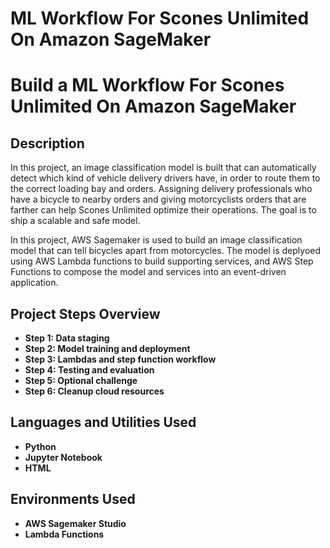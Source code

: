 # ML Workflow For Scones Unlimited On Amazon SageMaker

<h1> Build a ML Workflow For Scones Unlimited On Amazon SageMaker  </h1>


<h2>Description</h2>

In this project, an image classification model is built that can automatically detect which kind of vehicle delivery drivers have, in order to route them to the correct loading bay and orders. Assigning delivery professionals who have a bicycle to nearby orders and giving motorcyclists orders that are farther can help Scones Unlimited optimize their operations.
The goal is to ship a scalable and safe model. 

In this project,  AWS Sagemaker is used to build an image classification model that can tell bicycles apart from motorcycles. The model is deplyoed using AWS Lambda functions to build supporting services, and AWS Step Functions to compose the model and services into an event-driven application.
<br />


<h2> Project Steps Overview </h2>

- <b> Step 1: Data staging </b> 
- <b> Step 2: Model training and deployment </b>
- <b> Step 3: Lambdas and step function workflow </b>
- <b> Step 4: Testing and evaluation </b>
- <b> Step 5: Optional challenge </b>
- <b> Step 6: Cleanup cloud resources </b>


<h2>Languages and Utilities Used</h2>

- <b> Python </b> 
- <b> Jupyter Notebook </b>
- <b> HTML </b> 

<h2>Environments Used </h2>

- <b> AWS Sagemaker Studio </b>
- <b> Lambda Functions </b>


<!--
 ```diff
- text in red
+ text in green
! text in orange
# text in gray
@@ text in purple (and bold)@@
```
--!>
